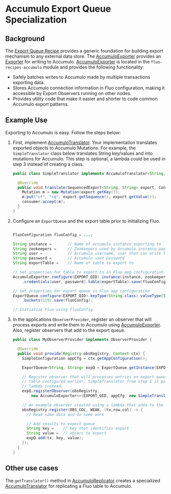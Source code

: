 <!--
Licensed to the Apache Software Foundation (ASF) under one or more
contributor license agreements.  See the NOTICE file distributed with
this work for additional information regarding copyright ownership.
The ASF licenses this file to You under the Apache License, Version 2.0
(the "License"); you may not use this file except in compliance with
the License.  You may obtain a copy of the License at

    http://www.apache.org/licenses/LICENSE-2.0

Unless required by applicable law or agreed to in writing, software
distributed under the License is distributed on an "AS IS" BASIS,
WITHOUT WARRANTIES OR CONDITIONS OF ANY KIND, either express or implied.
See the License for the specific language governing permissions and
limitations under the License.
-->
# Accumulo Export Queue Specialization

## Background

The [Export Queue Recipe][1] provides a generic foundation for building export mechanism to any
external data store. The [AccumuloExporter] provides an [Exporter] for writing to
Accumulo. [AccumuloExporter] is located in the `fluo-recipes-accumulo` module and provides the
following functionality:

 * Safely batches writes to Accumulo made by multiple transactions exporting data.
 * Stores Accumulo connection information in Fluo configuration, making it accessible by Export
   Observers running on other nodes.
 * Provides utility code that make it easier and shorter to code common Accumulo export patterns.

## Example Use

Exporting to Accumulo is easy. Follow the steps below:

1. First, implement [AccumuloTranslator].  Your implementation translates exported
   objects to Accumulo Mutations. For example, the `SimpleTranslator` class below translates String
   key/values and into mutations for Accumulo.  This step is optional, a lambda could
   be used in step 3 instead of creating a class.

    ```java
    public class SimpleTranslator implements AccumuloTranslator<String,String> {

      @Override
      public void translate(SequencedExport<String, String> export, Consumer<Mutation> consumer) {
        Mutation m = new Mutation(export.getKey());
        m.put("cf", "cq", export.getSequence(), export.getValue());
        consumer.accept(m);
      }
    }

    ```

2. Configure an `ExportQueue` and the export table prior to initializing Fluo.

    ```java

    FluoConfiguration fluoConfig = ...;

    String instance =       // Name of accumulo instance exporting to
    String zookeepers =     // Zookeepers used by Accumulo instance exporting to
    String user =           // Accumulo username, user that can write to exportTable
    String password =       // Accumulo user password
    String exportTable =    // Name of table to export to

    // Set properties for table to export to in Fluo app configuration.
    AccumuloExporter.configure(EXPORT_QID).instance(instance, zookeepers)
        .credentials(user, password).table(exportTable).save(fluoConfig);

    // Set properties for export queue in Fluo app configuration
    ExportQueue.configure(EXPORT_QID).keyType(String.class).valueType(String.class)
        .buckets(119).save(fluoConfig);

    // Initialize Fluo using fluoConfig
    ```

3.  In the applications `ObserverProvider`, register an observer that will process exports and write
    them to Accumulo using [AccumuloExporter].  Also, register observers that add to the export
    queue.

    ```java
    public class MyObserverProvider implements ObserverProvider {

      @Override
      public void provide(Registry obsRegistry, Context ctx) {
        SimpleConfiguration appCfg = ctx.getAppConfiguration();

        ExportQueue<String, String> expQ = ExportQueue.getInstance(EXPORT_QID, appCfg);

        // Register observer that will processes entries on export queue and write them to the Accumulo
        // table configured earlier. SimpleTranslator from step 1 is passed here, could have used a
        // lambda instead.
        expQ.registerObserver(obsRegistry,
            new AccumuloExporter<>(EXPORT_QID, appCfg, new SimpleTranslator()));

        // An example observer created using a lambda that adds to the export queue.
        obsRegistry.register(OBS_COL, WEAK, (tx,row,col) -> {
          // Read some data and do some work

          // Add results to export queue
          String key =    // key that identifies export
          String value =  // object to export
          expQ.add(tx, key, value);
        });
      }
    }
    ```

## Other use cases

The `getTranslator()` method in [AccumuloReplicator] creates a specialized [AccumuloTranslator] for replicating a Fluo table to Accumulo.

[1]: export-queue.md
[Exporter]: ../modules/core/src/main/java/org/apache/fluo/recipes/core/export/function/Exporter.java
[AccumuloExporter]: ../modules/accumulo/src/main/java/org/apache/fluo/recipes/accumulo/export/function/AccumuloExporter.java
[AccumuloTranslator]: ../modules/accumulo/src/main/java/org/apache/fluo/recipes/accumulo/export/function/AccumuloTranslator.java
[AccumuloReplicator]: ../modules/accumulo/src/main/java/org/apache/fluo/recipes/accumulo/export/AccumuloReplicator.java

